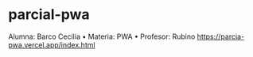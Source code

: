 # parcial-pwa

Alumna: Barco Cecilia •
Materia: PWA •
Profesor: Rubino 
https://parcia-pwa.vercel.app/index.html


